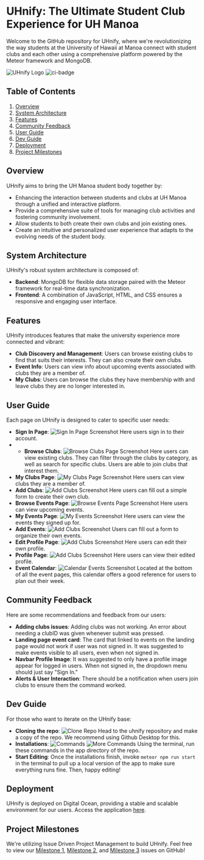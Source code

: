 # UHnify: The Ultimate Student Club Experience for UH Manoa

Welcome to the GitHub repository for UHnify, where we're revolutionizing the way students at the University of Hawaii at Manoa connect with student clubs and each other using a comprehensive platform powered by the Meteor framework and MongoDB.

![UHnify Logo](LOGO.png)
![ci-badge](https://github.com/uhnify/uhnify/workflows/uhnify/badge.svg)
## Table of Contents
1. [Overview](#overview)
2. [System Architecture](#system-architecture)
3. [Features](#features)
4. [Community Feedback](#community-feedback)
5. [User Guide](#user-guide)
6. [Dev Guide](#dev-guide)
7. [Deployment](#deployment)
8. [Project Milestones](#project-milestones)


## Overview

UHnify aims to bring the UH Manoa student body together by:
- Enhancing the interaction between students and clubs at UH Manoa through a unified and interactive platform.
- Provide a comprehensive suite of tools for managing club activities and fostering community involvement.
- Allow students to both create their own clubs and join existing ones.
- Create an intuitive and personalized user experience that adapts to the evolving needs of the student body.

## System Architecture

UHnify's robust system architecture is composed of:
- **Backend**: MongoDB for flexible data storage paired with the Meteor framework for real-time data synchronization.
- **Frontend**: A combination of JavaScript, HTML, and CSS ensures a responsive and engaging user interface.

## Features

UHnify introduces features that make the university experience more connected and vibrant:
- **Club Discovery and Management**: Users can browse existing clubs to find that suits their interests. They can also create their own clubs.
- **Event Info**: Users can view info about upcoming events associated with clubs they are a member of.
- **My Clubs**: Users can browse the clubs they have membership with and leave clubs they are no longer interested in.

## User Guide 

Each page on UHnify is designed to cater to specific user needs:
- **Sign In Page**: ![Sign In Page Screenshot](SignIn.png) Here users sign in to their account.
- - **Browse Clubs**: ![Browse Clubs Page Screenshot](FinalBrowseClubsPage.png) Here users can view existing clubs. They can filter through the clubs by category, as well as search for specific clubs. Users are able to join clubs that interest them.
- **My Clubs Page**: ![My Clubs Page Screenshot](FinalMyClubsPage.png) Here users can view clubs they are a member of.
- **Add Clubs**: ![Add Clubs Screenshot](StartClubForm.png) Here users can fill out a simple form to create their own club.
- **Browse Events Page**: ![Browse Events Page Screenshot](FinalEventsPage.png) Here users can view upcoming events.
- **My Events Page**: ![My Events Screenshot](FinalMyEventsPage.png) Here users can view the events they signed up for.
- **Add Events**: ![Add Clubs Screenshot](StartEventsForm.png) Users can fill out a form to organize their own events.
- **Edit Profile Page**: ![Add Clubs Screenshot](EditProfilePage.png) Here users can edit their own profile.
- **Profile Page**: ![Add Clubs Screenshot](FinalProfilePage.png) Here users can view their edited profile.
-  **Event Calendar**: ![Calendar Events Screenshot](FinalCalendarPage.png) Located at the bottom of all the event pages, this calendar offers a good reference for users to plan out their week.

## Community Feedback

Here are some recommendations and feedback from our users:
- **Adding clubs issues**: Adding clubs was not working. An error about needing a clubID was given whenever submit was pressed. 
- **Landing page event card**: The card that linked to events on the landing page would not work if user was not signed in. It was suggested to make events visible to all users, even when not signed in. 
- **Navbar Profile Image**: It was suggested to only have a profile image appear for logged in users. When not signed in, the dropdown menu should just say "Sign In."
- **Alerts & User Interaction**: There should be a notification when users join clubs to ensure them the command worked. 

## Dev Guide 

For those who want to iterate on the UHnify base:
- **Cloning the repo**: ![Clone Repo](CloneRepo.png) Head to the uhnify repository and make a copy of the repo. We recommend using Github Desktop for this. 
- **Installations**: ![Commands](Installcommands.png) ![More Commands](CalendarInstalls.png) Using the terminal, run these commands in the app directory of the repo. 
- **Start Editing**: Once the installations finish, invoke `meteor npm run start` in the terminal to pull up a local version of the app to make sure everything runs fine. Then, happy editing! 
 
## Deployment

UHnify is deployed on Digital Ocean, providing a stable and scalable environment for our users. Access the application [here](https://uhnify.online).

## Project Milestones

We're utilizing Issue Driven Project Management to build UHnify. Feel free to view our [Milestone 1](https://github.com/orgs/uhnify/projects/1), [Milestone 2](https://github.com/orgs/uhnify/projects/2), and [Milestone 3](https://github.com/orgs/uhnify/projects/3) issues on GitHub!
